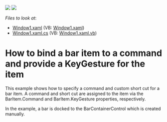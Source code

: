 <!-- default badges list -->
[![](https://img.shields.io/badge/Open_in_DevExpress_Support_Center-FF7200?style=flat-square&logo=DevExpress&logoColor=white)](https://supportcenter.devexpress.com/ticket/details/E1550)
[![](https://img.shields.io/badge/📖_How_to_use_DevExpress_Examples-e9f6fc?style=flat-square)](https://docs.devexpress.com/GeneralInformation/403183)
<!-- default badges end -->
<!-- default file list -->
*Files to look at*:

* [Window1.xaml](./CS/WpfApplication5/Window1.xaml) (VB: [Window1.xaml](./VB/WpfApplication5/Window1.xaml))
* [Window1.xaml.cs](./CS/WpfApplication5/Window1.xaml.cs) (VB: [Window1.xaml.vb](./VB/WpfApplication5/Window1.xaml.vb))
<!-- default file list end -->
# How to bind a bar item to a command and provide a KeyGesture for the item


<p>This example shows how to specify a command and custom short cut for a bar item. A command and short cut are assigned to the item via the BarItem.Command and BarItem.KeyGesture properties, respectively.</p><p>In the example, a bar is docked to the BarContainerControl which is created manually.</p>

<br/>


